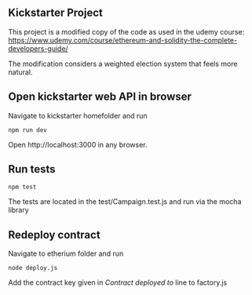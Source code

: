 ## Kickstarter Project

This project is a modified copy of the code as used in the udemy course:
https://www.udemy.com/course/ethereum-and-solidity-the-complete-developers-guide/

The modification considers a weighted election system that feels more natural.

## Open kickstarter web API in browser

Navigate to kickstarter homefolder and run

`npm run dev`

Open http://localhost:3000 in any browser.

## Run tests

`npm test`

The tests are located in the test/Campaign.test.js and run via the mocha library

## Redeploy contract

Navigate to etherium folder and run

`node deploy.js`

Add the contract key given in _Contract deployed to_ line to factory.js
